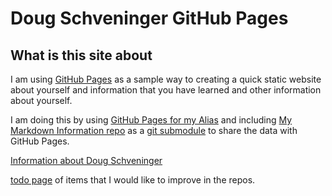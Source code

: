 # Doug Schveninger GitHub Pages

## What is this site about

I am using [GitHub Pages](https://docs.github.com/en/pages/getting-started-with-github-pages/about-github-pages)
as a sample way to creating a quick static website about yourself and information that you have
learned and other information about yourself.

I am doing this by using [GitHub Pages for my Alias](https://github.com/dschveninger/dschveninger.github.io) and including
[My Markdown Information repo](https://github.com/dschveninger/dougschveninger) as a
[git submodule](https://git-scm.com/book/en/v2/Git-Tools-Submodules) to share the data with GitHub Pages.

[Information about Doug Schveninger](dougschveninger/about/introduction.md)

[todo page](TODO.md) of items that I would like to improve in the repos.

